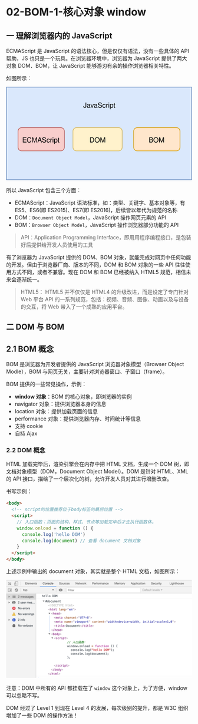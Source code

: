 # 02-BOM-1-核心对象 window

## 一 理解浏览器内的 JavaScript

ECMAScript 是 JavaScript 的语法核心，但是仅仅有语法，没有一些具体的 API 帮助，JS 也只是一个玩具。在浏览器环境中，浏览器为 JavaScript 提供了两大对象 DOM、BOM，让 JavaScript 能够游刃有余的操作浏览器相关特性。

如图所示：

![JavaScript组成](../images/javascript/02-1-01-01.svg)

所以 JavaScript 包含三个方面：

- ECMAScript：JavaScript 语法标准，如：类型、关键字、基本对象等，有 ES5、ES6(即 ES2015)、ES7(即 ES2016)，后续皆以年代为规范的名称
- DOM：`Document Object Model`，JavaScript 操作网页元素的 API
- BOM：`Browser Object Model`，JavaScript 操作浏览器部分功能的 API

> API：Application Programming Interface，即用用程序编程接口，是包装好后提供给开发人员使用的工具

有了浏览器为 JavaScript 提供的 DOM、BOM 对象，就能完成对网页中任何功能的开发。但由于浏览器厂商、版本的不同，DOM 和 BOM 对象的一些 API 往往使用方式不同，或者不兼容。现在 DOM 和 BOM 已经被纳入 HTML5 规范，相信未来会逐渐统一。

> HTML5： HTML5 并不仅仅是 HTML4 的升级改进，而是设定了专门针对 Web 平台 API 的一系列规范，包括：视频、音频、图像、动画以及与设备的交互，将 Web 带入了一个成熟的应用平台。

## 二 DOM 与 BOM

## 2.1 BOM 概念

BOM 是浏览器为开发者提供的 JavaScript 浏览器对象模型（Browser Object Modle），BOM 与网页无关，主要针对浏览器窗口、子窗口（frame）。

BOM 提供的一些常见操作，示例：

- **window 对象**：BOM 的核心对象，即浏览器的实例
- navigator 对象：提供浏览器本身的信息
- location 对象：提供加载页面的信息
- performance 对象：提供浏览器内存、时间统计等信息
- 支持 cookie
- 自持 Ajax

### 2.2 DOM 概念

HTML 加载完毕后，渲染引擎会在内存中把 HTML 文档，生成一个 DOM 树，即文档对象模型（DOM，Document Object Model）。DOM 是针对 HTML、XML 的 API 接口，描绘了一个层次化的树，允许开发人员对其进行增删改查。

书写示例：

```html
<body>
  <!-- script的位置推荐位于body标签的最后位置 -->
  <script>
    // 入口函数：页面的结构、样式、节点等加载完毕后才去执行函数体。
    window.onload = function () {
      console.log('hello DOM')
      console.log(document) // 查看 document 文档对象
    }
  </script>
</body>
```

上述示例中输出的 document 对象，其实就是整个 HTML 文档，如图所示：

![dom](../images/dom/01.png)

注意：DOM 中所有的 API 都挂载在了 `window` 这个对象上，为了方便，window 可以忽略不写。

DOM 经过了 Level 1 到现在 Level 4 的发展，每次级别的提升，都是 W3C 组织增加了一些 DOM 的操作方法！
